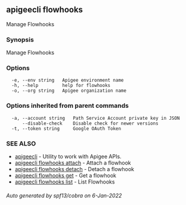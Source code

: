 ## apigeecli flowhooks

Manage Flowhooks

### Synopsis

Manage Flowhooks

### Options

```
  -e, --env string   Apigee environment name
  -h, --help         help for flowhooks
  -o, --org string   Apigee organization name
```

### Options inherited from parent commands

```
  -a, --account string   Path Service Account private key in JSON
      --disable-check    Disable check for newer versions
  -t, --token string     Google OAuth Token
```

### SEE ALSO

* [apigeecli](apigeecli.md)	 - Utility to work with Apigee APIs.
* [apigeecli flowhooks attach](apigeecli_flowhooks_attach.md)	 - Attach a flowhook
* [apigeecli flowhooks detach](apigeecli_flowhooks_detach.md)	 - Detach a flowhook
* [apigeecli flowhooks get](apigeecli_flowhooks_get.md)	 - Get a flowhook
* [apigeecli flowhooks list](apigeecli_flowhooks_list.md)	 - List Flowhooks

###### Auto generated by spf13/cobra on 6-Jan-2022
